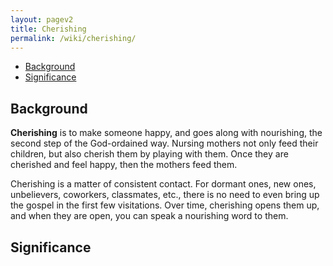 ```yaml
---
layout: pagev2
title: Cherishing
permalink: /wiki/cherishing/
---
```

- [Background](#background)
- [Significance](#significance)

## Background

**Cherishing** is to make someone happy, and goes along with nourishing, the second step of the God-ordained way. Nursing mothers not only feed their children, but also cherish them by playing with them. Once they are cherished and feel happy, then the mothers feed them.

Cherishing is a matter of consistent contact. For dormant ones, new ones, unbelievers, coworkers, classmates, etc., there is no need to even bring up the gospel in the first few visitations. Over time, cherishing opens them up, and when they are open, you can speak a nourishing word to them.

## Significance
